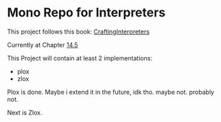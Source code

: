 # Mono Repo for Interpreters

This project follows this book: [CraftingInterpreters](https://craftinginterpreters.com/index.html)

Currently at Chapter [14.5](https://craftinginterpreters.com/chunks-of-bytecode.html#constants)

This Project will contain at least 2 implementations:

- plox
- zlox

Plox is done. Maybe i extend it in the future, idk tho. maybe not. probably not.

Next is Zlox.

